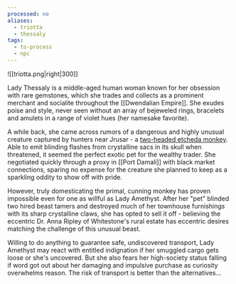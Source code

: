 ```yaml
---
processed: no
aliases:
  - triotta
  - thessaly
tags:
  - to-process
  - npc
---
```

![[triotta.png|right|300]]

Lady Thessaly is a middle-aged human woman known for her obsession with rare gemstones, which she trades and collects as a prominent merchant and socialite throughout the [[Dwendalian Empire]]. She exudes poise and style, never seen without an array of bejeweled rings, bracelets and amulets in a range of violet hues (her namesake favorite).

A while back, she came across rumors of a dangerous and highly unusual creature captured by hunters near Jrusar - a [two-headed etcheda monkey](obsidian://open?vault=D%26D%20Compendium&file=bestiary%2Ftwo-headed-etcheda-monkey). Able to emit blinding flashes from crystalline sacs in its skull when threatened, it seemed the perfect exotic pet for the wealthy trader. She negotiated quickly through a proxy in [[Port Damali]] with black market connections, sparing no expense for the creature she planned to keep as a sparkling oddity to show off with pride.

However, truly domesticating the primal, cunning monkey has proven impossible even for one as willful as Lady Amethyst. After her "pet" blinded two hired beast tamers and destroyed much of her townhouse furnishings with its sharp crystalline claws, she has opted to sell it off - believing the eccentric Dr. Anna Ripley of Whitestone's rural estate has eccentric desires matching the challenge of this unusual beast.

Willing to do anything to guarantee safe, undiscovered transport, Lady Amethyst may react with entitled indignation if her smuggled cargo gets loose or she's uncovered. But she also fears her high-society status falling if word got out about her damaging and impulsive purchase as curiosity overwhelms reason. The risk of transport is better than the alternatives...